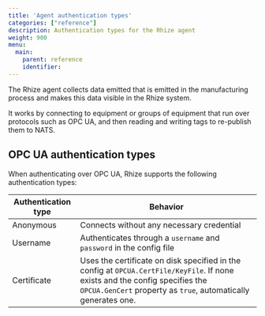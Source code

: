 ```yaml
---
title: 'Agent authentication types'
categories: ["reference"]
description: Authentication types for the Rhize agent
weight: 900
menu:
  main:
    parent: reference
    identifier:
---
```


The Rhize agent collects data emitted that is emitted in the manufacturing process and makes this data visible in the Rhize system.

It works by connecting to equipment or groups of equipment that run over protocols such as OPC UA,
and then reading and writing tags to re-publish them to NATS.

## OPC UA authentication types

 When authenticating over OPC UA, Rhize supports the following authentication types:

| Authentication type | Behavior                                                                                                                                                                                       |
|---------------------|------------------------------------------------------------------------------------------------------------------------------------------------------------------------------------------------|
| Anonymous           | Connects without any necessary credential                                                                                                                                                      |
| Username            | Authenticates through a `username` and `password` in the config file                                                                                                                           |
| Certificate         | Uses the certificate on disk specified in the config at `OPCUA.CertFile/KeyFile`. If none exists and the config specifies the `OPCUA.GenCert` property as `true`, automatically generates one. |


